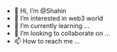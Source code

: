 - 👋 Hi, I’m @Shahin
- 👀 I’m interested in web3 world
- 🌱 I’m currently learning ...
- 💞️ I’m looking to collaborate on ...
- 📫 How to reach me ...

<!---
Shahin021/Shahin021 is a ✨ special ✨ repository because its `README.md` (this file) appears on your GitHub profile.
You can click the Preview link to take a look at your changes.
--->
